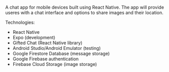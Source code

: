 A chat app for mobile devices built using React Native. The app will provide useres with a chat interface and options to share images and their location.

Technologies:
- React Native
- Expo (development)
- Gifted Chat (React Native library)
- Android Studio/Android Emulator (testing)
- Google Firestore Database (message storage)
- Google Firebase authentication
- Firebase Cloud Storage (image storage)
